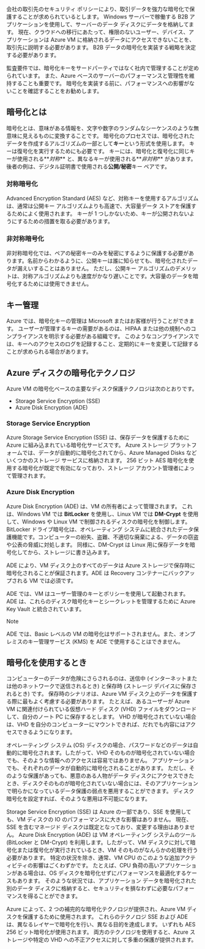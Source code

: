 会社の取引先のセキュリティ ポリシーにより、取引データを強力な暗号化で保護することが求められているとします。 Windows サーバーで稼働する B2B アプリケーションを使用して、サーバーのデータ ディスクにデータを格納してます。 現在、クラウドへの移行にあたって、権限のないユーザー、デバイス、アプリケーションは Azure VM に格納されるデータにアクセスできないことを、取引先に説明する必要があります。 B2B データの暗号化を実装する戦略を決定する必要があります。

監査要件では、暗号化キーをサードパーティではなく社内で管理することが定められています。 また、Azure ベースのサーバーのパフォーマンスと管理性を維持することも重要です。 暗号化を実装する前に、パフォーマンスへの影響がないことを確認することをお勧めします。

## <a name="what-is-encryption"></a>暗号化とは

暗号化とは、意味がある情報を、文字や数字のランダムなシーケンスのような無意味に見えるものに変換することです。 暗号化のプロセスでは、暗号化されたデータを作成するアルゴリズムの一部として**キー**という形式を使用します。 キーは復号化を実行するためにも必要です。 キーには、暗号化と復号化に同じキーが使用される**_対称_** と、異なるキーが使用される**_非対称_** があります。 後者の例は、デジタル証明書で使用される**公開/秘密**キー ペアです。

### <a name="symmetric-encryption"></a>対称暗号化

Advanced Encryption Standard (AES) など、対称キーを使用するアルゴリズムは、通常は公開キー アルゴリズムよりも高速で、大容量データ ストアを保護するためによく使用されます。 キーが 1 つしかないため、キーが公開されないようにするための措置を取る必要があります。

### <a name="asymmetric-encryption"></a>非対称暗号化

非対称暗号化では、ペアの秘密キーのみを秘密にするように保護する必要があります。名前からわかるように、公開キーは誰に知らせても、暗号化されたデータが漏えいすることはありません。 ただし、公開キー アルゴリズムのデメリットは、対称アルゴリズムよりも速度がかなり遅いことです。大容量のデータを暗号化するためには使用できません。

## <a name="key-management"></a>キー管理

Azure では、暗号化キーの管理は Microsoft またはお客様が行うことができます。 ユーザーが管理するキーの需要があるのは、HIPAA または他の規制へのコンプライアンスを明示する必要がある組織です。 このようなコンプライアンスでは、キーへのアクセスのログを記録すること、定期的にキーを変更して記録することが求められる場合があります。

## <a name="azure-disk-encryption-technologies"></a>Azure ディスクの暗号化テクノロジ

Azure VM の暗号化ベースの主要なディスク保護テクノロジは次のとおりです。

- Storage Service Encryption (SSE)
- Azure Disk Encryption (ADE)

### <a name="storage-service-encryption"></a>Storage Service Encryption

Azure Storage Service Encryption (SSE) は、保存データを保護するために Azure に組み込まれている暗号化サービスです。 Azure ストレージ プラットフォームでは、データが自動的に暗号化されてから、Azure Managed Disks などいくつかのストレージ サービスに格納されます。 256 ビット AES 暗号化を使用する暗号化が既定で有効になっており、ストレージ アカウント管理者によって管理されます。

### <a name="azure-disk-encryption"></a>Azure Disk Encryption

Azure Disk Encryption (ADE) は、VM の所有者によって管理されます。 これは、Windows VM では **BitLocker** を使用し、Linux VM では **DM-Crypt** を使用して、Windows や Linux VM で制御されるディスクの暗号化を制御します。 BitLocker ドライブ暗号化は、オペレーティング システムに統合されたデータ保護機能です。コンピューターの紛失、盗難、不適切な廃棄による、データの窃盗や公表の脅威に対処します。 同様に、DM-Crypt は Linux 用に保存データを暗号化してから、ストレージに書き込みます。

ADE により、VM ディスク上のすべてのデータは Azure ストレージで保存時に暗号化されることが保証されます。ADE は Recovery コンテナーにバックアップされる VM では必須です。

ADE では、VM はユーザー管理のキーとポリシーを使用して起動されます。 ADE は、これらのディスク暗号化キーとシークレットを管理するために Azure Key Vault と統合されています。

> [!NOTE] 
> ADE では、Basic レベルの VM の暗号化はサポートされません。また、オンプレミスのキー管理サービス (KMS) を ADE で使用することはできません。

## <a name="when-to-use-encryption"></a>暗号化を使用するとき

コンピューターのデータが危険にさらされるのは、送信中 (インターネットまたは他のネットワークで送信されるとき) と保存時 (ストレージ デバイスに保存されるとき) です。 保存時のシナリオは、Azure VM ディスク上のデータを保護する際に最もよく考慮する必要があります。 たとえば、あるユーザーが Azure VM に関連付けられている仮想ハード ディスク (VHD) ファイルをダウンロードして、自分のノート PC に保存するとします。 VHD が暗号化されていない場合は、VHD を自分のコンピューターにマウントできれば、だれでも内容にはアクセスできるようになります。

オペレーティング システム (OS) ディスクの場合、パスワードなどのデータは自動的に暗号化されます。したがって、VHD そのものが暗号化されていない場合でも、そのような情報へのアクセスは容易ではありません。 アプリケーションでも、それぞれのデータが自動的に暗号化されることがあります。 ただし、そのような保護があっても、悪意のある人物がデータ ディスクにアクセスできたとき、ディスクそのものが暗号化されていない場合には、そのアプリケーションで明らかになっているデータ保護の弱点を悪用することができます。 ディスク暗号化を設定すれば、そのような悪用は不可能になります。

Storage Service Encryption (SSE) は Azure の一部であり、SSE を使用しても、VM ディスクの IO のパフォーマンスに大きな影響はありません。 現在、SSE を含むマネージド ディスクは既定となっており、変更する理由はありません。 Azure Disk Encryption (ADE) は VM オペレーティング システムのツール (BitLocker と DM-Crypt) を利用します。したがって、VM ディスクに対して暗号化または復号化が実行されているとき、VM そのものがなんらかの処理を行う必要があります。 特定の状況を除き、通常、VM CPU のこのような追加アクティビティの影響はごくわずかです。 たとえば、CPU 負荷の高いアプリケーションがある場合は、OS ディスクを暗号化せずにパフォーマンスを最適化するケースもあります。 そのような状況では、アプリケーション データを暗号化された別のデータ ディスクに格納すると、セキュリティを損なわずに必要なパフォーマンスを得ることができます。

Azure によって、2 つの補完的な暗号化テクノロジが提供され、Azure VM ディスクを保護するために使用されます。 これらのテクノロジ SSE および ADE は、異なるレイヤーで暗号化を行い、異なる目的を達成します。 いずれも AES 256 ビット暗号化が使用されます。 両方のテクノロジを使用すると、Azure ストレージや特定の VHD への不正アクセスに対して多重の保護が提供されます。
